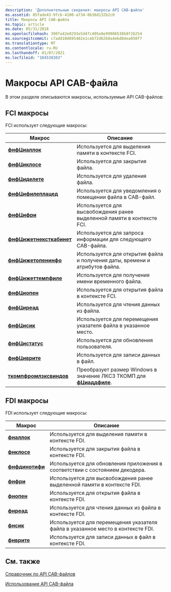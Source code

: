 ```yaml
---
description: 'Дополнительные сведения: макросы API CAB-файла'
ms.assetid: 85fade43-9fcb-4100-a734-8b36d132b2c0
title: Макросы API CAB-файла
ms.topic: article
ms.date: 05/31/2018
ms.openlocfilehash: 390fa42e0293e5d47c405e8e99986538b8f26254
ms.sourcegitcommit: c7add10d695482e1ceb72d62b8a4ebd84ea050f7
ms.translationtype: MT
ms.contentlocale: ru-RU
ms.lasthandoff: 01/07/2021
ms.locfileid: "104538303"
---
```

# <a name="cabinet-api-macros"></a>Макросы API CAB-файла

В этом разделе описываются макросы, используемые API CAB-файлов:

## <a name="fci-macros"></a>FCI макросы

FCI использует следующие макросы:



| Макрос                                              | Описание                                                                                    |
|----------------------------------------------------|------------------------------------------------------------------------------------------------|
| [**фнфЦиаллок**](/windows/desktop/api/fci/nf-fci-fnfcialloc)                   | Используется для выделения памяти в контексте FCI.<br/>                                          |
| [**фнфЦиклосе**](/windows/desktop/api/fci/nf-fci-fnfciclose)                   | Используется для закрытия файла.<br/>                                                               |
| [**фнфЦиделете**](/windows/desktop/api/fci/nf-fci-fnfcidelete)                 | Используется для удаления файла.<br/>                                                              |
| [**фнфЦифилеплацед**](/windows/desktop/api/fci/nf-fci-fnfcifileplaced)         | Используется для уведомления о помещении файла в CAB-файл.<br/>                                |
| [**фнфЦифри**](/windows/desktop/api/fci/nf-fci-fnfcifree)                     | Используется для высвобождения ранее выделенной памяти в контексте FCI.<br/>                         |
| [**фнфЦижетнексткабинет**](/windows/desktop/api/fci/nf-fci-fnfcigetnextcabinet) | Используется для запроса информации для следующего CAB-файла.<br/>                                   |
| [**фнфЦижетопенинфо**](/windows/desktop/api/fci/nf-fci-fnfcigetopeninfo)       | Используется для открытия файла и получения даты, времени и атрибутов файла.<br/>                   |
| [**фнфЦижеттемпфиле**](/windows/desktop/api/fci/nf-fci-fnfcigettempfile)       | Используется для получения имени временного файла.<br/>                                               |
| [**фнфЦиопен**](/windows/desktop/api/fci/nf-fci-fnfciopen)                     | Используется для открытия файла в контексте FCI.<br/>                                              |
| [**фнфЦиреад**](/windows/desktop/api/fci/nf-fci-fnfciread)                     | Используется для чтения данных из файла.<br/>                                                      |
| [**фнфЦисик**](/windows/desktop/api/fci/nf-fci-fnfciseek)                     | Используется для перемещения указателя файла в указанное место.<br/>                                |
| [**фнфЦистатус**](/windows/desktop/api/fci/nf-fci-fnfcistatus)                 | Используется для обновления пользователя.<br/>                                                            |
| [**фнфЦиврите**](/windows/desktop/api/fci/nf-fci-fnfciwrite)                   | Используется для записи данных в файл.<br/>                                                       |
| [**ткомпфромлзксвиндов**](/windows/desktop/api/fdi_fci_types/nf-fdi_fci_types-tcompfromlzxwindow)   | Преобразует размер Windows в значение ЛКСЗ ТКОМП для [**фЦиаддфиле**](/windows/desktop/api/Fci/nf-fci-fciaddfile).<br/> |



 

## <a name="fdi-macros"></a>FDI макросы

FDI использует следующие макросы:



| Макрос                              | Описание                                                                         |
|------------------------------------|-------------------------------------------------------------------------------------|
| [**фналлок**](/windows/desktop/api/fdi/nf-fdi-fnalloc)         | Используется для выделения памяти в контексте FDI.<br/>                               |
| [**фнклосе**](/windows/desktop/api/fdi/nf-fdi-fnclose)         | Используется для закрытия файла в контексте FDI.<br/>                                  |
| [**фнфдинотифи**](/windows/desktop/api/fdi/nf-fdi-fnfdinotify) | Используется для обновления приложения в соответствии с состоянием декодера.<br/>             |
| [**фнфри**](/windows/desktop/api/fdi/nf-fdi-fnfree)           | Используется для высвобождения ранее выделенной памяти в контексте FDI.<br/>              |
| [**фнопен**](/windows/desktop/api/fdi/nf-fdi-fnopen)           | Используется для открытия файла в контексте FDI.<br/>                                   |
| [**фнреад**](/windows/desktop/api/fdi/nf-fdi-fnread)           | Используется для чтения данных из файла в контексте FDI.<br/>                         |
| [**фнсик**](/windows/desktop/api/fdi/nf-fdi-fnseek)           | Используется для перемещения указателя файла в указанное место в контексте FDI.<br/> |
| [**фнврите**](/windows/desktop/api/fdi/nf-fdi-fnwrite)         | Используется для записи данных в файл в контексте FDI.<br/>                          |



 

## <a name="related-topics"></a>См. также

<dl> <dt>

[Справочник по API CAB-файлов](cabinet-api-reference.md)
</dt> <dt>

[Использование API CAB-файла](using-the-cabinet-api.md)
</dt> </dl>

 

 




